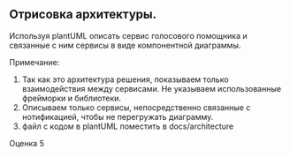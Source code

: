 ## Отрисовка архитектуры.

Используя plantUML описать сервис голосового помощника и связанные с ним сервисы в виде компонентной диаграммы. 


Примечание:
1. Так как это архитектура решения, показываем только взаимодействия между сервисами. Не указываем использованные фрейморки и библиотеки.
2. Описываем только сервисы, непосредственно связанные с нотификацией, чтобы не перегружать диаграмму.
3. файл с кодом в plantUML поместить в docs/architecture

Оценка 5
